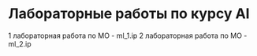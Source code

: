 # Лабораторные работы по курсу AI
1 лабораторная работа по МО - ml_1.ip
2 лабораторная работа по МО - ml_2.ip
